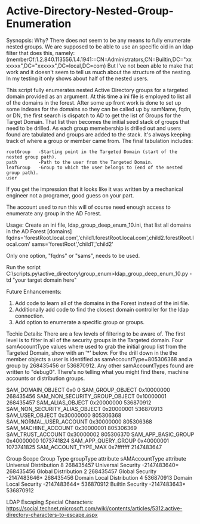 # Active-Directory-Nested-Group-Enumeration

Sysnopsis:
Why? There does not seem to be any means to fully enumerate nested groups. We are supposed to be able to use an specific oid in an ldap filter that does this, namely:
    (memberOf:1.2.840.113556.1.4.1941:=CN=Administrators,CN=Builtin,DC="xxxxxxx",DC="xxxxxx",DC=local,DC=com)
But I've not been able to make that work and it doesn't seem to tell us much about the structure of the nesting. In my testing it only shows about half of the nested users.

This script fully enumerates nested Active Directory groups for a targeted domain provided as an argument. At this time a ini file is employed to list all of the domains in the forest. After some up front work is done to set up some indexes for the domains so they can be called up by samName, fqdn, or DN, the first search is dispatch to AD to get the list of Groups for the Target Domain. That list then becomes the initial seed stack of groups that need to be drilled. As each group memebership is drilled out and users found are tabulated and groups are added to the stack. It's always keeping track of where a group or member came from. The final tabulation includes:

    rootGroup   -Starting point in the Targeted Domain (start of the nested group path).
    path        -Path to the user from the Targeted Domain.
    leafGroup   -Group to which the user belongs to (end of the nested group path).
    user

If you get the impression that it looks like it was written by a mechanical engineer not a programer, good guess on your part.

The account used to run this will of course need enough access to enumerate any group in the AD Forest.

Usage:
Create an ini file, ldap_group_deep_enum_10.ini, that list all domains in the AD Forest
  [domains]
  fqdns='forestRoot.local.com','child1.forestRoot.local.com',child2.forestRoot.local.com'
  sams='forestRoot','child1','child2'

Only one option, "fqdns" or "sams", needs to be used.


Run the script
  C:\scripts.py\active_directory\group_enum>ldap_group_deep_enum_10.py -td "your target domain here"


Future Enhancements:
1. Add code to learn all of the domains in the Forest instead of the ini file.
2. Additionally add code to find the closest domain controller for the ldap connection.
3. Add option to enumerate a specific group or groups.

Techie Details:
There are a few levels of filtering to be aware of. The first level is to filter in all of the security groups in the Targeted domain.
Four samAccountType values where used to grab the initial group list from the Targeted Domain, show with an '*' below. For the drill
down in the the member objects a user is identified as samAccountType=805306368 and a group by 268435456 or 536870912. Any other
samAccountTypes found are written to "debug0". There's no telling what you might find there, machine accounts or distribution groups.

SAM_DOMAIN_OBJECT                   0x0             0
SAM_GROUP_OBJECT                    0x10000000		268435456
SAM_NON_SECURITY_GROUP_OBJECT       0x10000001	    268435457
SAM_ALIAS_OBJECT                    0x20000000		536870912
SAM_NON_SECURITY_ALIAS_OBJECT       0x20000001	    536870913
SAM_USER_OBJECT                     0x30000000		805306368
SAM_NORMAL_USER_ACCOUNT             0x30000000	    805306368
SAM_MACHINE_ACCOUNT                 0x30000001		805306369
SAM_TRUST_ACCOUNT                   0x30000002		805306370
SAM_APP_BASIC_GROUP                 0x40000000		1073741824
SAM_APP_QUERY_GROUP                 0x40000001		1073741825
SAM_ACCOUNT_TYPE_MAX                0x7fffffff		2147483647


Group Scope         Group Type      groupType attribute     sAMAccountType attribute
Universal           Distribution    8                       268435457
Universal           Security        -2147483640*            268435456
Global              Distribution    2                       268435457
Global              Security        -2147483646*            268435456
Domain Local        Distribution    4                       536870913
Domain Local        Security        -2147483644*            536870912
BuiltIn             Security        -2147483643*            536870912

LDAP Escaping Special Characters:
https://social.technet.microsoft.com/wiki/contents/articles/5312.active-directory-characters-to-escape.aspx
